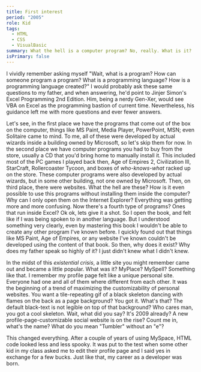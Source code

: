 ```yaml
---
title: First interest
period: "2005"
role: Kid
tags:
  - HTML
  - CSS
  - VisualBasic
summary: What the hell is a computer program? No, really. What is it?
isPrimary: false
---
```


I vividly remember asking myself "Wait, what is a program? How can someone
program a program? What is a programming language? How is a programming language
created?" I would probably ask these same questions to my father, and when
answering, he'd point to Jinjer Simon's Excel Programming 2nd Edition. Him,
being a nerdy Gen-Xer, would see VBA on Excel as the programming bastion of
current time. Nevertheless, his guidance left me with more questions and ever
fewer answers.

Let's see, in the first place we have the programs that come out of the box on
the computer, things like MS Paint, Media Player, PowerPoint, MSN; even
Solitaire came to mind. To me, all of these were developed by actual wizards
inside a building owned by Microsoft, so let's skip them for now. In the second
place we have computer programs you had to buy from the store, usually a CD that
you'd bring home to manually install it. This included most of the PC games I
played back then, Age of Empires 2, Civilization III, StarCraft, Rollercoaster
Tycoon, and boxes of _who-knows-what_ racked up on the store. These computer
programs were also developed by actual wizards, but in some other building, not
one owned by Microsoft. Then, on third place, there were websites. What the hell
are these? How is it even possible to use this programs without installing them
inside the computer? Why can I only open them on the Internet Explorer?
Everything was getting more and more confusing. Now there's a fourth type of
programs? Ones that run inside Excel? Ok ok, lets give it a shot. So I open the
book, and felt like if I was being spoken to in another language. But I
understood something very clearly, even by mastering this book I wouldn't be
able to create any other program I've known before. I quickly found out that
things like MS Paint, Age of Empires, or any website I've known couldn't be
developed using the content of that book. So then, why does it exist? Why does
my father speak so highly of it? I just didn't knew what I didn't knew.

In the midst of this _existential crisis_, a little site you might remember came
out and became a little popular. What was it? MyPlace? MySpell? Something like
that. I remember my profile page felt like a unique personal site. Everyone had
one and all of them where different from each other. It was the beginning of a
trend of maximizing the customizability of personal websites. You want a
tile-repeating gif of a black skeleton dancing with flames on the back as a page
background? You got it. What's that? The default black-text is not legible on
top of that background? Who cares man, you got a cool skeleton. Wait, what did
you say? It's 2009 already? A new profile-page-customizable social website is on
the rise? Count me in, what's the name? What do you mean "Tumbler" without an
"e"?

This changed everything. After a couple of years of using MySpace, HTML code
looked less and less spooky. It was put to the test when some other kid in my
class asked me to edit their profile page and I said yes in exchange for a few
bucks. Just like that, my career as a developer was born.
